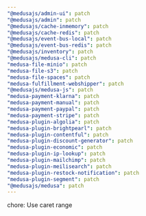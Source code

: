 ```yaml
---
"@medusajs/admin-ui": patch
"@medusajs/admin": patch
"@medusajs/cache-inmemory": patch
"@medusajs/cache-redis": patch
"@medusajs/event-bus-local": patch
"@medusajs/event-bus-redis": patch
"@medusajs/inventory": patch
"@medusajs/medusa-cli": patch
"medusa-file-minio": patch
"medusa-file-s3": patch
"medusa-file-spaces": patch
"medusa-fulfillment-webshipper": patch
"@medusajs/medusa-js": patch
"medusa-payment-klarna": patch
"medusa-payment-manual": patch
"medusa-payment-paypal": patch
"medusa-payment-stripe": patch
"medusa-plugin-algolia": patch
"medusa-plugin-brightpearl": patch
"medusa-plugin-contentful": patch
"medusa-plugin-discount-generator": patch
"medusa-plugin-economic": patch
"medusa-plugin-ip-lookup": patch
"medusa-plugin-mailchimp": patch
"medusa-plugin-meilisearch": patch
"medusa-plugin-restock-notification": patch
"medusa-plugin-segment": patch
"@medusajs/medusa": patch
---
```


chore: Use caret range
